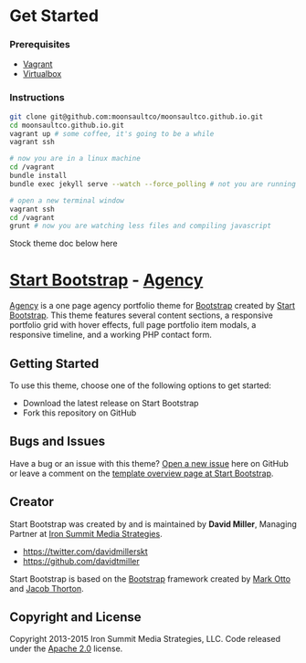# Get Started

### Prerequisites

* [Vagrant](https://www.vagrantup.com)
* [Virtualbox](https://www.virtualbox.org/wiki/Downloads)

### Instructions

```bash
git clone git@github.com:moonsaultco/moonsaultco.github.io.git
cd moonsaultco.github.io.git
vagrant up # some coffee, it's going to be a while
vagrant ssh

# now you are in a linux machine
cd /vagrant
bundle install
bundle exec jekyll serve --watch --force_polling # not you are running the app on port 4000

# open a new terminal window
vagrant ssh
cd /vagrant
grunt # now you are watching less files and compiling javascript
```

Stock theme doc below here

# [Start Bootstrap](http://startbootstrap.com/) - [Agency](http://startbootstrap.com/template-overviews/agency/)

[Agency](http://startbootstrap.com/template-overviews/agency/) is a one page agency portfolio theme for [Bootstrap](http://getbootstrap.com/) created by [Start Bootstrap](http://startbootstrap.com/). This theme features several content sections, a responsive portfolio grid with hover effects, full page portfolio item modals, a responsive timeline, and a working PHP contact form.

## Getting Started

To use this theme, choose one of the following options to get started:
* Download the latest release on Start Bootstrap
* Fork this repository on GitHub

## Bugs and Issues

Have a bug or an issue with this theme? [Open a new issue](https://github.com/IronSummitMedia/startbootstrap-agency/issues) here on GitHub or leave a comment on the [template overview page at Start Bootstrap](http://startbootstrap.com/template-overviews/agency/).

## Creator

Start Bootstrap was created by and is maintained by **David Miller**, Managing Partner at [Iron Summit Media Strategies](http://www.ironsummitmedia.com/).

* https://twitter.com/davidmillerskt
* https://github.com/davidtmiller

Start Bootstrap is based on the [Bootstrap](http://getbootstrap.com/) framework created by [Mark Otto](https://twitter.com/mdo) and [Jacob Thorton](https://twitter.com/fat).

## Copyright and License

Copyright 2013-2015 Iron Summit Media Strategies, LLC. Code released under the [Apache 2.0](https://github.com/IronSummitMedia/startbootstrap-agency/blob/gh-pages/LICENSE) license.
